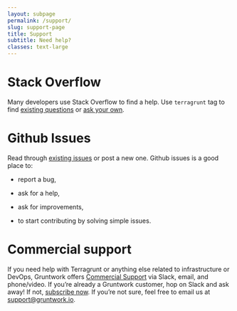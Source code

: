 ```yaml
---
layout: subpage
permalink: /support/
slug: support-page
title: Support
subtitle: Need help?
classes: text-large
---
```


# Stack Overflow

Many developers use Stack Overflow to find a help. Use `terragrunt` tag to find [existing questions](https://stackoverflow.com/questions/tagged/terragrunt) or [ask your own](https://stackoverflow.com/questions/ask?tags=terragrunt).

# Github Issues

Read through [existing issues](https://github.com/gruntwork-io/terragrunt/issues) or post a new one. Github issues is a good place to:

  - report a bug,

  - ask for a help,

  - ask for improvements,

  - to start contributing by solving simple issues.

# Commercial support

If you need help with Terragrunt or anything else related to infrastructure or DevOps, Gruntwork offers [Commercial Support](https://gruntwork.io/support/) via Slack, email, and phone/video. If you’re already a Gruntwork customer, hop on Slack and ask away\! If not, [subscribe now](https://www.gruntwork.io/pricing/). If you’re not sure, feel free to email us at <support@gruntwork.io>.
